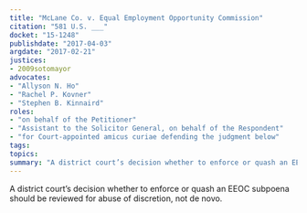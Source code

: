 ```yaml
---
title: "McLane Co. v. Equal Employment Opportunity Commission"
citation: "581 U.S. ___"
docket: "15-1248"
publishdate: "2017-04-03"
argdate: "2017-02-21"
justices:
- 2009sotomayor
advocates:
- "Allyson N. Ho"
- "Rachel P. Kovner"
- "Stephen B. Kinnaird"
roles:
- "on behalf of the Petitioner"
- "Assistant to the Solicitor General, on behalf of the Respondent"
- "for Court-appointed amicus curiae defending the judgment below"
tags:
topics:
summary: "A district court’s decision whether to enforce or quash an EEOC subpoena should be reviewed for abuse of discretion, not de novo."
---
```

A district court’s decision whether to enforce or quash an EEOC subpoena should be reviewed for abuse of discretion, not de novo.

